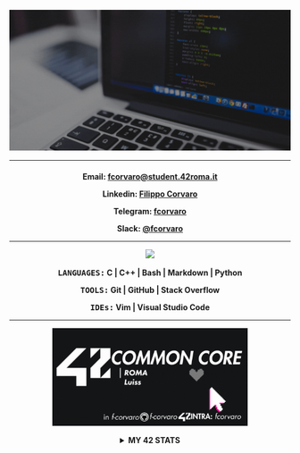 [![Banner](https://github.com/f-corvaro/f-corvaro/blob/main/Banner%20Github.gif)](https://github.com/f-corvaro)

***
<h4 align="center">

Email: [fcorvaro@student.42roma.it](mailto:fcorvaro@student.42roma.it)

Linkedin: [Filippo Corvaro](https://www.linkedin.com/in/f-corvaro/)

Telegram: [fcorvaro](https://t.me/fcorvaro)
	
Slack: [@fcorvaro](https://42born2code.slack.com/team/U050L8XAFLK)

***
<p align="center">	
  <a href="https://skillicons.dev">
    <img src="https://skillicons.dev/icons?i=bash,c,cpp,git,github,linux,md,py,raspberrypi,stackoverflow,vim,vscode" />
  </a>
</p>

<p align="center"> <kbd>LANGUAGES:</kbd> C | C++ | Bash | Markdown | Python

<p align="center"> <kbd>TOOLS:</kbd> Git | GitHub | Stack Overflow

<p align="center"> <kbd>IDEs:</kbd> Vim | Visual Studio Code

<hr/>

<p align="center"><a href="https://github.com/f-corvaro/42.common_core/tree/main"><img width="350" src="https://github.com/f-corvaro/f-corvaro/blob/main/42cc.gif"></a>

<details>
<summary>MY 42 STATS</summary>
	
[![fcorvaro's 42 stats](https://badge.mediaplus.ma/black/fcorvaro?1337Badge=off&UM6P=off)](https://profile.intra.42.fr/users/fcorvaro)

</details>

